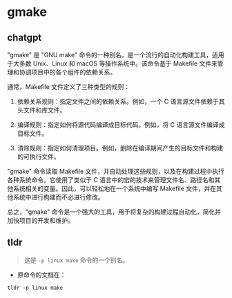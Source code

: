 # gmake 
## chatgpt 
"gmake" 是 "GNU make" 命令的一种别名，是一个流行的自动化构建工具，适用于大多数 Unix、Linux 和 macOS 等操作系统中。该命令基于 Makefile 文件来管理和协调项目中的各个组件的依赖关系。

通常，Makefile 文件定义了三种类型的规则：

1. 依赖关系规则：指定文件之间的依赖关系。例如，一个 C 语言源文件依赖于其头文件和库文件。

2. 编译规则：指定如何将源代码编译成目标代码。例如，将 C 语言源文件编译成目标文件。

3. 清除规则：指定如何清理项目。例如，删除在编译期间产生的目标文件和构建的可执行文件。

"gmake" 命令读取 Makefile 文件，并自动处理这些规则，以及在构建过程中执行各种系统命令。它使用了类似于 C 语言中的宏的技术来管理文件名、路径名和其他系统相关的变量。因此，可以轻松地在一个系统中编写 Makefile 文件，并在其他系统中进行构建而不必进行修改。

总之，"gmake" 命令是一个强大的工具，用于将复杂的构建过程自动化，简化并加快项目的开发和维护。 

## tldr 
 
> 这是 `-p linux make` 命令的一个别名。

- 原命令的文档在：

`tldr -p linux make`
